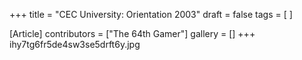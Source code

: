 +++
title = "CEC University: Orientation 2003"
draft = false
tags = [ ]

[Article]
contributors = ["The 64th Gamer"]
gallery = []
+++
<gallery>
ihy7tg6fr5de4sw3se5drft6y.jpg
</gallery>